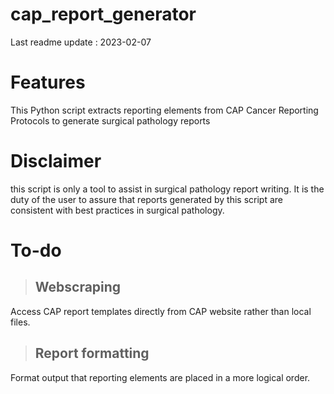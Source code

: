 # cap_report_generator

Last readme update : 2023-02-07

# Features
This Python script extracts reporting elements from CAP Cancer Reporting Protocols to generate surgical pathology reports

# Disclaimer
this script is only a tool to assist in surgical pathology report writing. It is the duty of the user to assure that reports generated by this script are consistent with best practices in surgical pathology. 

# To-do

> ## Webscraping
Access CAP report templates directly from CAP website rather than local files.

> ## Report formatting
Format output that reporting elements are placed in a more logical order.
